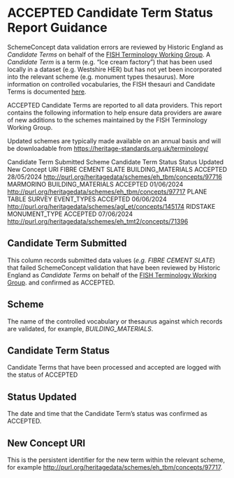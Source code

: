 # ACCEPTED Candidate Term Status Report Guidance
SchemeConcept data validation errors are reviewed by Historic England as *Candidate Terms* on behalf of the [FISH Terminology Working Group](https://heritage-standards.org.uk/working-groups/). A *Candidate Term* is a term (e.g. “Ice cream factory”) that has been used locally in a dataset (e.g. Westshire HER) but has not yet been incorporated into the relevant scheme (e.g. monument types thesaurus). More information on controlled vocabularies, the FISH thesauri and Candidate Terms is documented [here](https://heritage-standards.org.uk/terminology/). 

ACCEPTED Candidate Terms are reported <specify frequency> to all data providers. This report contains the following information to help ensure data providers are aware of new additions to the schemes maintained by the FISH Terminology Working Group. 

Updated schemes are typically made available on an annual basis and will be downloadable from https://heritage-standards.org.uk/terminology/ 

Candidate Term Submitted	Scheme	Candidate Term Status	Status Updated	New Concept URI
FIBRE CEMENT SLATE	BUILDING_MATERIALS	ACCEPTED	28/05/2024	http://purl.org/heritagedata/schemes/eh_tbm/concepts/97716
MARMORINO	BUILDING_MATERIALS	ACCEPTED	01/06/2024	http://purl.org/heritagedata/schemes/eh_tbm/concepts/97717
PLANE TABLE SURVEY	EVENT_TYPES	ACCEPTED	06/06/2024	http://purl.org/heritagedata/schemes/agl_et/concepts/145174
RIDSTAKE	MONUMENT_TYPE	ACCEPTED	07/06/2024	http://purl.org/heritagedata/schemes/eh_tmt2/concepts/71396

## Candidate Term Submitted
This column records submitted data values (*e.g. FIBRE CEMENT SLATE*) that failed SchemeConcept validation that have been reviewed by Historic England as *Candidate Terms* on behalf of the [FISH Terminology Working Group](https://heritage-standards.org.uk/working-groups/). and confirmed as ACCEPTED. 
## Scheme	
The name of the controlled vocabulary or thesaurus against which records are validated, for example, *BUILDING_MATERIALS*. 
## Candidate Term Status
Candidate Terms that have been processed and accepted are logged with the status of ACCEPTED
## Status Updated
The date and time that the Candidate Term’s status was confirmed as ACCEPTED. 
## New Concept URI
This is the persistent identifier for the new term within the relevant scheme, for example http://purl.org/heritagedata/schemes/eh_tbm/concepts/97717.
